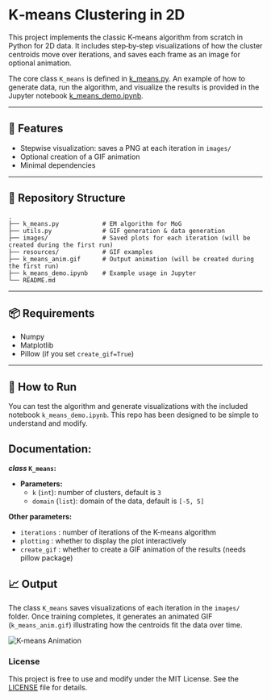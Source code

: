 # K‑means Clustering in 2D

This project implements the classic K‑means algorithm from scratch in Python for 2D data. It includes step‑by‑step visualizations of how the cluster centroids move over iterations, and saves each frame as an image for optional animation.

The core class `K_means` is defined in [k_means.py](k_means.py). An example of how to generate data, run the algorithm, and visualize the results is provided in the Jupyter notebook [k_means_demo.ipynb](k_means_demo.ipynb).

---

## 🚀 Features

- Stepwise visualization: saves a PNG at each iteration in `images/`  
- Optional creation of a GIF animation
- Minimal dependencies

---

## 📁 Repository Structure

```
.
├── k_means.py            # EM algorithm for MoG
├── utils.py              # GIF generation & data generation
├── images/               # Saved plots for each iteration (will be created during the first run)
├── resources/            # GIF examples
├── k_means_anim.gif      # Output animation (will be created during the first run)
├── k_means_demo.ipynb    # Example usage in Jupyter
└── README.md
```

---

## 📦 Requirements

- Numpy
- Matplotlib
- Pillow  (if you set `create_gif=True`)

---

## 🧪 How to Run

You can test the algorithm and generate visualizations with the included notebook `k_means_demo.ipynb`. This repo has been designed to be simple to understand and modify.

## Documentation:

**_class_ `K_means`:**
- **Parameters:**
    - `k` (`int`): number of clusters, default is `3`
    - `domain` (`list`): domain of the data, default is `[-5, 5]`

**Other parameters:**
- `iterations` : number of iterations of the K-means algorithm
- `plotting` : whether to display the plot interactively
- `create_gif` : whether to create a GIF animation of the results (needs pillow package)

## 📈 Output

The class `K_means` saves visualizations of each iteration in the `images/` folder. Once training completes, it generates an animated GIF (`k_means_anim.gif`) illustrating how the centroids fit the data over time.

![K-means Animation](https://github.com/paulbouuu/EM_gaussian_mixture/raw/main/resources/optimal_k_means.gif)

### License
This project is free to use and modify under the MIT License. See the [LICENSE](LICENSE) file for details.